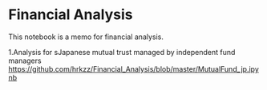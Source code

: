 # Financial Analysis

This notebook is a memo for financial analysis.<br>

1.Analysis for sJapanese mutual trust managed by independent fund managers
https://github.com/hrkzz/Financial_Analysis/blob/master/MutualFund_jp.ipynb
